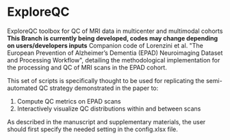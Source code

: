 # ExploreQC
ExploreQC toolbox for QC of MRI data in multicenter and multimodal cohorts
**This Branch is currently being developed, codes may change depending on users/developers inputs**
Companion code of Lorenzini et al. "The European Prevention of Alzheimer’s Dementia (EPAD) Neuroimaging Dataset and Processing Workflow", detailing the methodological implementation for the processing and QC of MRI scans in the EPAD cohort. 

This set of scripts is specifically thought to be used for replicating the semi-automated QC strategy demonstrated in the paper to: 
1. Compute QC metrics on EPAD scans
2. Interactively visualize QC distributions within and between scans

As described in the manuscript and supplementary materials, the user should first specify the needed setting in the config.xlsx file. 

